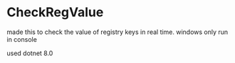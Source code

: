 # CheckRegValue

made this to check the value of registry keys in real time. 
windows only
run in console

used dotnet 8.0
